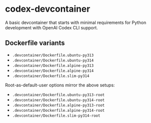 # codex-devcontainer
A basic devcontainer that starts with minimal requirements for Python development with OpenAI Codex CLI support.

## Dockerfile variants

- `.devcontainer/Dockerfile.ubuntu-py313`
- `.devcontainer/Dockerfile.ubuntu-py314`
- `.devcontainer/Dockerfile.alpine-py313`
- `.devcontainer/Dockerfile.alpine-py314`
- `.devcontainer/Dockerfile.slim-py314`

Root-as-default-user options mirror the above setups:

- `.devcontainer/Dockerfile.ubuntu-py313-root`
- `.devcontainer/Dockerfile.ubuntu-py314-root`
- `.devcontainer/Dockerfile.alpine-py313-root`
- `.devcontainer/Dockerfile.alpine-py314-root`
- `.devcontainer/Dockerfile.slim-py314-root`

